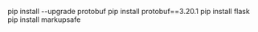 pip install --upgrade protobuf
pip install protobuf==3.20.1
pip install flask
pip install markupsafe


